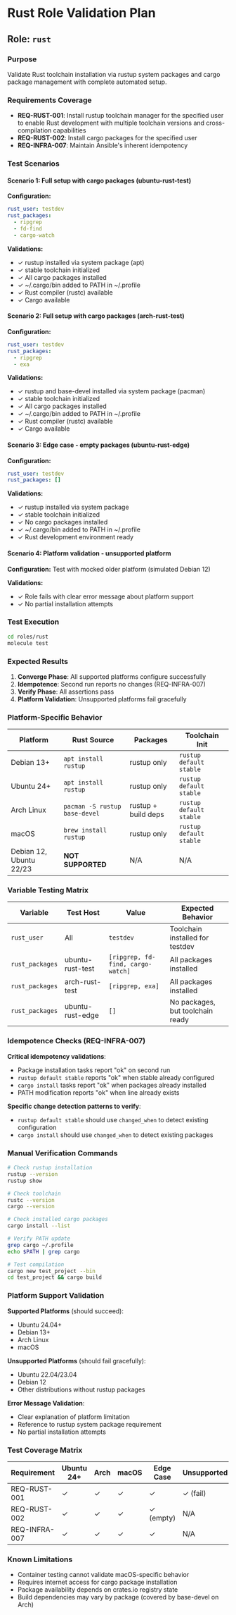 # Rust Role Validation Plan

## Role: `rust`

### Purpose
Validate Rust toolchain installation via rustup system packages and cargo package management with complete automated setup.

### Requirements Coverage
- **REQ-RUST-001**: Install rustup toolchain manager for the specified user to enable Rust development with multiple toolchain versions and cross-compilation capabilities
- **REQ-RUST-002**: Install cargo packages for the specified user
- **REQ-INFRA-007**: Maintain Ansible's inherent idempotency

### Test Scenarios

#### Scenario 1: Full setup with cargo packages (ubuntu-rust-test)
**Configuration:**
```yaml
rust_user: testdev
rust_packages:
  - ripgrep
  - fd-find
  - cargo-watch
```

**Validations:**
- ✓ rustup installed via system package (apt)
- ✓ stable toolchain initialized
- ✓ All cargo packages installed
- ✓ ~/.cargo/bin added to PATH in ~/.profile
- ✓ Rust compiler (rustc) available
- ✓ Cargo available

#### Scenario 2: Full setup with cargo packages (arch-rust-test)
**Configuration:**
```yaml
rust_user: testdev
rust_packages:
  - ripgrep
  - exa
```

**Validations:**
- ✓ rustup and base-devel installed via system package (pacman)
- ✓ stable toolchain initialized
- ✓ All cargo packages installed
- ✓ ~/.cargo/bin added to PATH in ~/.profile
- ✓ Rust compiler (rustc) available
- ✓ Cargo available

#### Scenario 3: Edge case - empty packages (ubuntu-rust-edge)
**Configuration:**
```yaml
rust_user: testdev
rust_packages: []
```

**Validations:**
- ✓ rustup installed via system package
- ✓ stable toolchain initialized
- ✓ No cargo packages installed
- ✓ ~/.cargo/bin added to PATH in ~/.profile
- ✓ Rust development environment ready

#### Scenario 4: Platform validation - unsupported platform
**Configuration:**
Test with mocked older platform (simulated Debian 12)

**Validations:**
- ✓ Role fails with clear error message about platform support
- ✓ No partial installation attempts

### Test Execution

```bash
cd roles/rust
molecule test
```

### Expected Results

1. **Converge Phase**: All supported platforms configure successfully
2. **Idempotence**: Second run reports no changes (REQ-INFRA-007)
3. **Verify Phase**: All assertions pass
4. **Platform Validation**: Unsupported platforms fail gracefully

### Platform-Specific Behavior

| Platform | Rust Source | Packages | Toolchain Init |
|----------|-------------|----------|----------------|
| Debian 13+ | `apt install rustup` | rustup only | `rustup default stable` |
| Ubuntu 24+ | `apt install rustup` | rustup only | `rustup default stable` |
| Arch Linux | `pacman -S rustup base-devel` | rustup + build deps | `rustup default stable` |
| macOS | `brew install rustup` | rustup only | `rustup default stable` |
| Debian 12, Ubuntu 22/23 | **NOT SUPPORTED** | N/A | N/A |

### Variable Testing Matrix

| Variable | Test Host | Value | Expected Behavior |
|----------|-----------|-------|-------------------|
| `rust_user` | All | `testdev` | Toolchain installed for testdev |
| `rust_packages` | ubuntu-rust-test | `[ripgrep, fd-find, cargo-watch]` | All packages installed |
| `rust_packages` | arch-rust-test | `[ripgrep, exa]` | All packages installed |
| `rust_packages` | ubuntu-rust-edge | `[]` | No packages, but toolchain ready |

### Idempotence Checks (REQ-INFRA-007)

**Critical idempotency validations**:
- Package installation tasks report "ok" on second run
- `rustup default stable` reports "ok" when stable already configured
- `cargo install` tasks report "ok" when packages already installed
- PATH modification reports "ok" when line already exists

**Specific change detection patterns to verify**:
- `rustup default stable` should use `changed_when` to detect existing configuration
- `cargo install` should use `changed_when` to detect existing packages

### Manual Verification Commands

```bash
# Check rustup installation
rustup --version
rustup show

# Check toolchain
rustc --version
cargo --version

# Check installed cargo packages
cargo install --list

# Verify PATH update
grep cargo ~/.profile
echo $PATH | grep cargo

# Test compilation
cargo new test_project --bin
cd test_project && cargo build
```

### Platform Support Validation

**Supported Platforms** (should succeed):
- Ubuntu 24.04+
- Debian 13+
- Arch Linux
- macOS

**Unsupported Platforms** (should fail gracefully):
- Ubuntu 22.04/23.04
- Debian 12
- Other distributions without rustup packages

**Error Message Validation**:
- Clear explanation of platform limitation
- Reference to rustup system package requirement
- No partial installation attempts

### Test Coverage Matrix

| Requirement | Ubuntu 24+ | Arch | macOS | Edge Case | Unsupported |
|-------------|-------------|------|-------|-----------|-------------|
| REQ-RUST-001 | ✓ | ✓ | ✓ | ✓ | ✓ (fail) |
| REQ-RUST-002 | ✓ | ✓ | ✓ | ✓ (empty) | N/A |
| REQ-INFRA-007 | ✓ | ✓ | ✓ | ✓ | N/A |

### Known Limitations
- Container testing cannot validate macOS-specific behavior
- Requires internet access for cargo package installation
- Package availability depends on crates.io registry state
- Build dependencies may vary by package (covered by base-devel on Arch)
